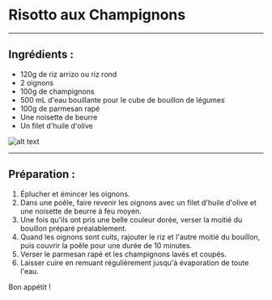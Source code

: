 # Risotto aux Champignons
***
## Ingrédients :
- 120g de riz arrizo ou riz rond
- 2 oignons
- 100g de champignons 
- 500 mL d'eau bouillante pour le cube de bouillon de légumes
- 100g de parmesan rapé
- Une noisette de beurre
- Un filet d'huile d'olive

![alt text](https://assets.afcdn.com/recipe/20221108/137260_w1024h1024c1cx1048cy721cxt0cyt0cxb2119cyb1414.jpg)

***
## Préparation :

1. Éplucher et émincer les oignons.
2. Dans une poêle, faire revenir les oignons avec un filet d'huile d'olive et une noisette de beurre à feu moyen.
3. Une fois qu'ils ont pris une belle couleur dorée, verser la moitié du bouillon préparé préalablement.
4. Quand les oignons sont cuits, rajouter le riz et l'autre moitié du bouillon, puis couvrir la poêle pour une durée de 10 minutes.
5. Verser le parmesan rapé et les champignons lavés et coupés.
6. Laisser cuire en remuant régulièrement jusqu'à évaporation de toute l'eau.

Bon appétit !
